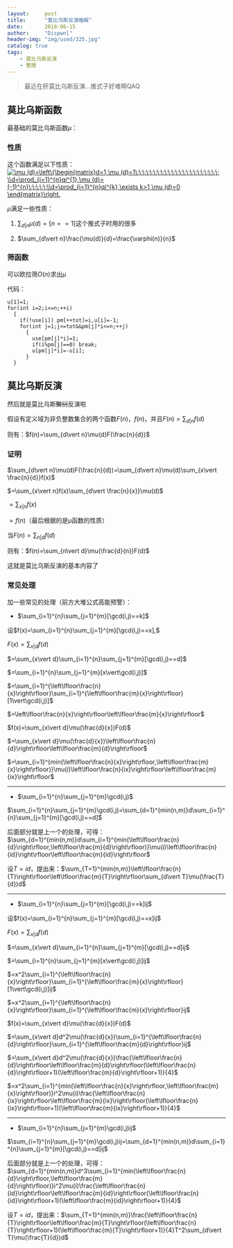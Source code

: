 ```yaml
---
layout:     post
title:      "莫比乌斯反演略解"
date:       2018-06-15
author:     "Dispwnl"
header-img: "img/used/325.jpg"
catalog: true
tags:
    - 莫比乌斯反演
    - 整理
---
```

>最近在肝莫比乌斯反演...推式子好难啊QAQ

## 莫比乌斯函数

最基础的莫比乌斯函数$\mu$：

### 性质

这个函数满足以下性质：<a href="http://www.codecogs.com/eqnedit.php?latex=\mu&space;(d)=\left\{\begin{matrix}d=1,\mu&space;(d)=1\;\;\;\;\;\;\;\;\;\;\;\;\;\;\;\;\;\;\;\;\;\;\;&space;\\d=\prod_{i=1}^{n}qi^{1},\mu&space;(d)=(-1)^{n}\;\;\;\;\;\\d=\prod_{i=1}^{n}qi^{k},\exists&space;k>1,\mu&space;(d)=0&space;\end{matrix}\right." target="_blank"><img src="http://latex.codecogs.com/gif.latex?\mu&space;(d)=\left\{\begin{matrix}d=1,\mu&space;(d)=1\;\;\;\;\;\;\;\;\;\;\;\;\;\;\;\;\;\;\;\;\;\;\;&space;\\d=\prod_{i=1}^{n}qi^{1},\mu&space;(d)=(-1)^{n}\;\;\;\;\;\\d=\prod_{i=1}^{n}qi^{k},\exists&space;k>1,\mu&space;(d)=0&space;\end{matrix}\right." title="\mu (d)=\left\{\begin{matrix}d=1,\mu (d)=1\;\;\;\;\;\;\;\;\;\;\;\;\;\;\;\;\;\;\;\;\;\;\; \\d=\prod_{i=1}^{n}qi^{1},\mu (d)=(-1)^{n}\;\;\;\;\;\\d=\prod_{i=1}^{n}qi^{k},\exists k>1,\mu (d)=0 \end{matrix}\right." /></a>

$\mu$满足一些性质：

1. $\sum_{d\vert n} \mu(d)=[n==1]$这个推式子时用的很多

2. $\sum_{d\vert n}\frac{\mu(d)}{d}=\frac{\varphi(n)}{n}$

### 筛函数

可以欧拉筛$O(n)$求出$\mu$

代码：
```
u[1]=1;
for(int i=2;i<=n;++i)
  {
  	if(!use[i]) pm[++tot]=i,u[i]=-1;
  	for(int j=1;j<=tot&&pm[j]*i<=n;++j)
  	  {
  	  	use[pm[j]*i]=1;
  	  	if(i%pm[j]==0) break;
  	  	u[pm[j]*i]=-u[i];
	  }
  }
```
## 莫比乌斯反演

然后就是莫比乌斯~~繁衍~~反演啦

假设有定义域为非负整数集合的两个函数$F(n)$，$f(n)$，并且$F(n)=\sum_{d\vert n}f(d)$

则有：$f(n)=\sum_{d\vert n}\mu(d)F(\frac{n}{d})$

### 证明

$\sum_{d\vert n}\mu(d)F(\frac{n}{d})=\sum_{d\vert n}\mu(d)\sum_{x\vert \frac{n}{d}}f(x)$

$=\sum_{x\vert n}f(x)\sum_{d\vert \frac{n}{x}}\mu(d)$

$=\sum_{x\vert n}f(x)$

$=f(n)$（最后根据的是μ函数的性质）

当$F(n)=\sum_{n\vert d}f(d)$

则有：$f(n)=\sum_{n\vert d}\mu(\frac{d}{n})F(d)$

这就是莫比乌斯反演的基本内容了

### 常见处理

加一些常见的处理（前方大堆公式高能预警）：

- $\sum_{i=1}^{n}\sum_{j=1}^{m}[\gcd(i,j)==k]$

设$f(x)=\sum_{i=1}^{n}\sum_{j=1}^{m}[\gcd(i,j)==x],$

$F(x)=\sum_{x\vert d}f(d)$

$=\sum_{x\vert d}\sum_{i=1}^{n}\sum_{j=1}^{m}[\gcd(i,j)==d]$

$=\sum_{i=1}^{n}\sum_{j=1}^{m}[x\vert\gcd(i,j)]$

$=\sum_{i=1}^{\left\lfloor\frac{n}{x}\right\rfloor}\sum_{i=1}^{\left\lfloor\frac{m}{x}\right\rfloor}[1\vert\gcd(i,j)]$

$=\left\lfloor\frac{n}{x}\right\rfloor\left\lfloor\frac{m}{x}\right\rfloor$

$f(x)=\sum_{x\vert d}\mu(\frac{d}{x})F(d)$

$=\sum_{x\vert d}\mu(\frac{d}{x})\left\lfloor\frac{n}{d}\right\rfloor\left\lfloor\frac{m}{d}\right\rfloor$

$=\sum_{i=1}^{min(\left\lfloor\frac{n}{x}\right\rfloor,\left\lfloor\frac{m}{x}\right\rfloor)}\mu(i)\left\lfloor\frac{n}{ix}\right\rfloor\left\lfloor\frac{m}{ix}\right\rfloor$

------------
- $\sum_{i=1}^{n}\sum_{j=1}^{m}\gcd(i,j)$

$\sum_{i=1}^{n}\sum_{j=1}^{m}\gcd(i,j)=\sum_{d=1}^{min(n,m)}d\sum_{i=1}^{n}\sum_{j=1}^{m}[\gcd(i,j)==d]$

后面部分就是上一个的处理，可得：$\sum_{d=1}^{min(n,m)}d\sum_{i=1}^{min(\left\lfloor\frac{n}{d}\right\rfloor,\left\lfloor\frac{m}{d}\right\rfloor)}\mu(i)\left\lfloor\frac{n}{id}\right\rfloor\left\lfloor\frac{m}{id}\right\rfloor$

设$T=id$，提出来：$\sum_{T=1}^{min(n,m)}\left\lfloor\frac{n}{T}\right\rfloor\left\lfloor\frac{m}{T}\right\rfloor\sum_{d\vert T}\mu(\frac{T}{d})d$

------------
- $\sum_{i=1}^{n}\sum_{j=1}^{m}[\gcd(i,j)==k]ij$

设$f(x)=\sum_{i=1}^{n}\sum_{j=1}^{m}[\gcd(i,j)==x]ij$

$F(x)=\sum_{x\vert d}f(d)$

$=\sum_{x\vert d}\sum_{i=1}^{n}\sum_{j=1}^{m}[\gcd(i,j)==d]ij$

$=\sum_{i=1}^{n}\sum_{j=1}^{m}[x\vert\gcd(i,j)]ij$

$=x^2\sum_{i=1}^{\left\lfloor\frac{n}{x}\right\rfloor}\sum_{i=1}^{\left\lfloor\frac{m}{x}\right\rfloor}[1\vert\gcd(i,j)]ij$

$=x^2\sum_{i=1}^{\left\lfloor\frac{n}{x}\right\rfloor}\sum_{i=1}^{\left\lfloor\frac{m}{x}\right\rfloor}ij$

$f(x)=\sum_{x\vert d}\mu(\frac{d}{x})F(d)$

$=\sum_{x\vert d}d^2\mu(\frac{d}{x})\sum_{i=1}^{\left\lfloor\frac{n}{d}\right\rfloor}\sum_{i=1}^{\left\lfloor\frac{m}{d}\right\rfloor}ij$

$=\sum_{x\vert d}d^2\mu(\frac{d}{x})\frac{\left\lfloor\frac{n}{d}\right\rfloor\left\lfloor\frac{m}{d}\right\rfloor(\left\lfloor\frac{n}{d}\right\rfloor+1)(\left\lfloor\frac{m}{d}\right\rfloor+1)}{4}$

$=x^2\sum_{i=1}^{min(\left\lfloor\frac{n}{x}\right\rfloor,\left\lfloor\frac{m}{x}\right\rfloor)}i^2\mu(i)\frac{\left\lfloor\frac{n}{ix}\right\rfloor\left\lfloor\frac{m}{ix}\right\rfloor(\left\lfloor\frac{n}{ix}\right\rfloor+1)(\left\lfloor\frac{m}{ix}\right\rfloor+1)}{4}$

------------
- $\sum_{i=1}^{n}\sum_{j=1}^{m}\gcd(i,j)ij$

$\sum_{i=1}^{n}\sum_{j=1}^{m}\gcd(i,j)ij=\sum_{d=1}^{min(n,m)}d\sum_{i=1}^{n}\sum_{j=1}^{m}[\gcd(i,j)==d]ij$

后面部分就是上一个的处理，可得：$\sum_{d=1}^{min(n,m)}d^3\sum_{i=1}^{min(\left\lfloor\frac{n}{d}\right\rfloor,\left\lfloor\frac{m}{d}\right\rfloor)}i^2\mu(i)\frac{\left\lfloor\frac{n}{id}\right\rfloor\left\lfloor\frac{m}{id}\right\rfloor(\left\lfloor\frac{n}{id}\right\rfloor+1)(\left\lfloor\frac{m}{id}\right\rfloor+1)}{4}$

设$T=id$，提出来：$\sum_{T=1}^{min(n,m)}\frac{\left\lfloor\frac{n}{T}\right\rfloor\left\lfloor\frac{m}{T}\right\rfloor(\left\lfloor\frac{n}{T}\right\rfloor+1)(\left\lfloor\frac{m}{T}\right\rfloor+1)}{4}T^2\sum_{d\vert T}\mu(\frac{T}{d})d$
